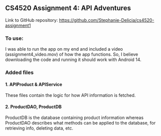 ## CS4520 Assignment 4: API Adventures

Link to GitHub repository: https://github.com/Stephanie-Delicia/cs4520-assignment1

### To use:

I was able to run the app on my end and included a video (assignment4_video.mov) of how the app functions. 
So, I believe downloading the code and running it should work with Android 14.

### Added files

#### 1. APIProduct & APIService

These files contain the logic for how API information is fetched.

#### 2. ProductDAO, ProductDB

ProductDB is the database containing product information whereas
ProductDAO describes what methods can be applied to the database,
for retrieving info, deleting data, etc.
